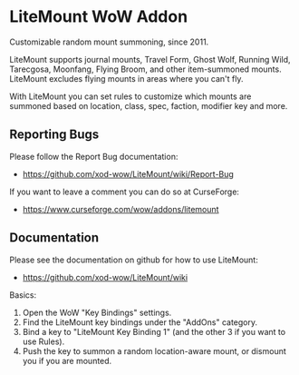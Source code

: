 # LiteMount WoW Addon

Customizable random mount summoning, since 2011.

LiteMount supports journal mounts, Travel Form, Ghost Wolf, Running
Wild, Tarecgosa, Moonfang, Flying Broom, and other item-summoned
mounts. LiteMount excludes flying mounts in areas where you can't fly.

With LiteMount you can set rules to customize which mounts are summoned
based on location, class, spec, faction, modifier key and more.

## Reporting Bugs

Please follow the Report Bug documentation:

- https://github.com/xod-wow/LiteMount/wiki/Report-Bug

If you want to leave a comment you can do so at CurseForge:

- https://www.curseforge.com/wow/addons/litemount

## Documentation

Please see the documentation on github for how to use LiteMount:

- https://github.com/xod-wow/LiteMount/wiki

Basics:

1. Open the WoW "Key Bindings" settings.
1. Find the LiteMount key bindings under the "AddOns" category.
1. Bind a key to "LiteMount Key Binding 1" (and the other 3 if you want to use Rules).
1. Push the key to summon a random location-aware mount, or dismount you if you are mounted.

